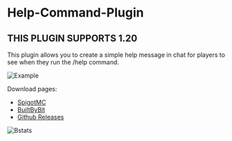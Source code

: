 # Help-Command-Plugin


## THIS PLUGIN SUPPORTS 1.20

This plugin allows you to create a simple help message in chat for players to see when they run the /help command.

![Example](https://i.imgur.com/yKqw3LK.png)

Download pages:
+ [SpigotMC](https://www.spigotmc.org/resources/help-command.102926/)
+ [BuiltByBit](https://builtbybit.com/resources/help-command.28957/)
+ [Github Releases](https://github.com/VoidemLIVE/Help-Command-Plugin/releases)

![Bstats](https://bstats.org/signatures/bukkit/Help%20Plugin.svg)

